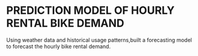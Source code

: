 # PREDICTION MODEL OF HOURLY RENTAL BIKE DEMAND
Using weather data and historical usage patterns,built a forecasting model to forecast the hourly bike rental demand.
